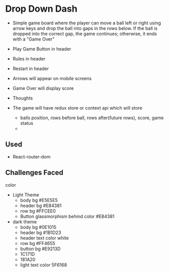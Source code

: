 # Drop Down Dash

- Simple game board where the player can move a ball left or right using arrow keys and drop the ball into gaps in the rows below. If the ball is dropped into the correct gap, the game continues; otherwise, it ends with a "Game Over"

- Play Game Button in header
- Rules in header
- Restart in header
- Arrows will appear on mobile screens
- Game Over will display score

- Thoughts
- The game will have redux store or context api which will store
  - balls position, rows before ball, rows after(future rows), score, game status
  -

## Used

- React-router-dom

## Challenges Faced

color

- Light Theme
  - body bg #E5E5E5
  - header bg #E84381
  - row bg #FFCEE0
  - Button glassmorphism behind color #E84381
- dark theme
  - body bg #0E1015
  - header bg #1B1D23
  - header text color white
  - row bg #FF4655
  - button bg #E9213D
  - 1C171D
  - 181A20
  - light text color 5F6168
